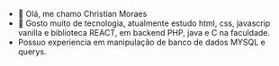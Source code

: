 - 👋 Olá, me chamo Christian Moraes
- 👀 Gosto muito de tecnologia, atualmente estudo html, css, javascrip vanilla e biblioteca REACT, em backend PHP, java e C na faculdade.
- Possuo experiencia em manipulação de banco de dados MYSQL e querys.

<!---
Meu portifolio ainda é pequeno, mas cada aplicação é uma aprendizagem nova, estou gostando de tentar fazer tudo sozinho, me testar
--->
